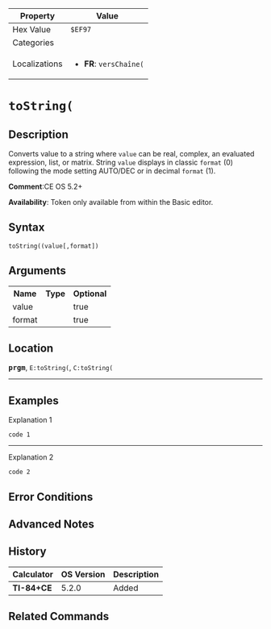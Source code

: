 | Property      | Value |
|---------------|-------|
| Hex Value     | `$EF97`|
| Categories    | <ul></ul> |
| Localizations | <ul><li><b>FR</b>: `versChaîne(`</li></ul> |

# `toString(`

## Description
Converts value to a string where `value` can be real, complex, an evaluated expression, list, or matrix.  String `value` displays in classic `format` (0) following the mode setting AUTO/DEC or in decimal `format` (1).

<b>Comment</b>:CE OS 5.2+

<b>Availability</b>: Token only available from within the Basic editor.

## Syntax
`toString((value[,format])`

## Arguments
<table>
<tr><th>Name</th><th>Type</th><th>Optional</th></tr>

<tr><td>value</td><td></td><td>true</td></tr>

<tr><td>format</td><td></td><td>true</td></tr>

</table>

## Location
<tt><kbd><b>prgm</b></kbd></tt>, `E:toString(`, `C:toString(`
<hr>

## Examples

Explanation 1
```ti-basic
code 1
```
---
Explanation 2
```ti-basic
code 2
```

## Error Conditions


## Advanced Notes


## History
| Calculator | OS Version | Description |
|------------|------------|-------------|
| <b>TI-84+CE</b> | 5.2.0 | Added |

## Related Commands

